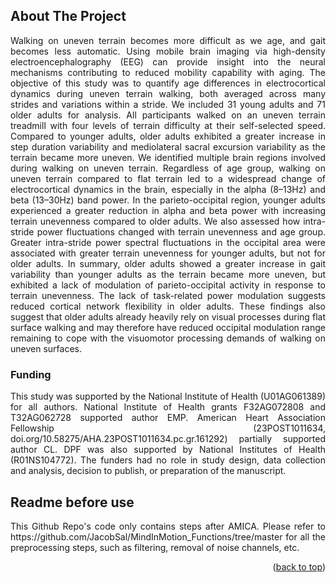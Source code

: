<!-- ABOUT THE PROJECT -->
## About The Project
<p align="justify">
Walking on uneven terrain becomes more difficult as we age, and gait becomes less automatic. Using mobile brain imaging via high-density electroencephalography (EEG) can provide insight into the neural mechanisms contributing to reduced mobility capability with aging. The objective of this study was to quantify age differences in electrocortical dynamics during uneven terrain walking, both averaged across many strides and variations within a stride. We included 31 young adults and 71 older adults for analysis. All participants walked on an uneven terrain treadmill with four levels of terrain difficulty at their self-selected speed. Compared to younger adults, older adults exhibited a greater increase in step duration variability and mediolateral sacral excursion variability as the terrain became more uneven. We identified multiple brain regions involved during walking on uneven terrain. Regardless of age group, walking on uneven terrain compared to flat terrain led to a widespread change of electrocortical dynamics in the brain, especially in the alpha (8–13Hz) and beta (13–30Hz) band power. In the parieto-occipital region, younger adults experienced a greater reduction in alpha and beta power with increasing terrain unevenness compared to older adults. We also assessed how intra-stride power fluctuations changed with terrain unevenness and age group. Greater intra-stride power spectral fluctuations in the occipital area were associated with greater terrain unevenness for younger adults, but not for older adults. In summary, older adults showed a greater increase in gait variability than younger adults as the terrain became more uneven, but exhibited a lack of modulation of parieto-occipital activity in response to terrain unevenness. The lack of task-related power modulation suggests reduced cortical network flexibility in older adults. These findings also suggest that older adults already heavily rely on visual processes during flat surface walking and may therefore have reduced occipital modulation range remaining to cope with the visuomotor processing demands of walking on uneven surfaces. 

### Funding
<p align="justify">
This study was supported by the National Institute of Health (U01AG061389) for all authors. National Institute of Health grants F32AG072808 and T32AG062728 supported author EMP. American Heart Association Fellowship (23POST1011634, doi.org/10.58275/AHA.23POST1011634.pc.gr.161292) partially supported author CL. DPF was also supported by National Institutes of Health (R01NS104772). The funders had no role in study design, data collection and analysis, decision to publish, or preparation of the manuscript.
</p>

## Readme before use
<p align="justify">
This Github Repo's code only contains steps after AMICA. Please refer to https://github.com/JacobSal/MindInMotion_Functions/tree/master for all the preprocessing steps, such as filtering, removal of noise channels, etc. 
</p>
<p align="right">(<a href="#readme-top">back to top</a>)</p>


